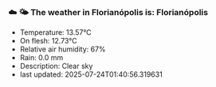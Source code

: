 ### ☁️ 🌤️  The weather in Florianópolis is: Florianópolis

- Temperature: 13.57°C
- On flesh: 12.73°C
- Relative air humidity: 67%
- Rain: 0.0 mm
- Description: Clear sky
- last updated: 2025-07-24T01:40:56.319631
